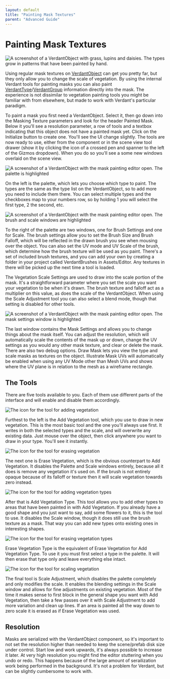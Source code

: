 ```yaml
---
layout: default
title: "Painting Mask Textures"
parent: "Advanced Guide"
---
```


# Painting Mask Textures

![A screenshot of a VerdantObject with grass, lupins and daisies. The types grow in patterns that have been painted by hand.](Media/VerdantMaskPaintToolHeader.png "Painted Vegetation")

Using regular mask textures on [VerdantObject](../ComponentReference/VerdantObject.html) can get you pretty far, but they only allow you to change the scale of vegetation. By using the internal Verdant tools for painting masks you can also paint [VerdantType](../ComponentReference/DataTypes/VerdantType)/[VerdantGroup](../ComponentReference/DataTypes/VerdantGroup) information directly into the mask. The experience is not dissimilar to vegetation painting tools you might be familiar with from elsewhere, but made to work with Verdant's particular paradigm. 

To paint a mask you first need a VerdantObject. Select it, then go down into the Masking Texture parameters and look for the header Painted Mask. Below it you'll see a resolution parameter, a row of tools and a textbox indicating that this object does not have a painted mask yet. Click on the Initialize button to create one. You'll see the UI change slightly. The tools are now ready to use, either from the component or in the scene view tool drawer (show it by clicking the icon of a crossed pen and spanner to the left of the Gizmos dropdown). When you do so you'll see a some new windows overlaid on the scene view.

![A screenshot of a VerdantObject with the mask painting editor open. The palette is highlighted](Media/VerdantMaskPaintToolPalette.png "Palette")

On the left is the palette, which lets you choose which type to paint. The types are the same as the type list on the VerdantObject, so to add more you need to include them there. You can select multiple types and the checkboxes map to your numbers row, so by holding 1 you will select the first type, 2 the second, etc. 

![A screenshot of a VerdantObject with the mask painting editor open. The brush and scale windows are highlighted](Media/VerdantMaskPaintToolScaleAndBrush.png "Brush and Scale")

To the right of the palette are two windows, one for Brush Settings and one for Scale. The brush settings allow you to set the Brush Size and Brush Falloff, which will be reflected in the drawn brush you see when mousing over the object. You can also set the UV mode and UV Scale of the brush, which determine how the brush texture will be used as you paint. There's a set of included brush textures, and you can add your own by creating a folder in your project called VerdantBrushes in Assets/Editor. Any textures in there will be picked up the next time a tool is loaded. 

The Vegetation Scale Settings are used to draw into the scale portion of the mask. It's a straightforward parameter where you set the scale you want your vegetation to be when it's drawn. The brush texture and falloff act as a multiplier on this value, as does the scale of the VerdantObject. When using the Scale Adjustment tool you can also select a blend mode, though that setting is disabled for other tools.

![A screenshot of a VerdantObject with the mask painting editor open. The mask settings window is highlighted](Media/VerdantMaskPaintToolMaskSettings.png "Mask Settings")

The last window contains the Mask Settings and allows you to change things about the mask itself. You can adjust the resolution, which will automatically scale the contents of the mask up or down, change the UV settings as you would any other mask texture, and clear or delete the mask. There are also two debug options. Draw Mask lets you view the type and scale masks as textures on the object. Illustrate Mask UVs will automatically be enabled when using any UV Mode other than Mesh UVs and shows where the UV plane is in relation to the mesh as a wireframe rectangle. 

## The Tools

There are five tools available to you. Each of them use different parts of the interface and will enable and disable them accordingly.

![The icon for the tool for adding vegetation](Media/VerdantMaskPaintTool.png "Add Vegetation")

Furthest to the left is the Add Vegetation tool, which you use to draw in new vegetation. This is the most basic tool and the one you'll always use first. It writes in both the selected types and the scale, and will overwrite any existing data. Just mouse over the object, then click anywhere you want to draw in your type. You'll see it instantly.

![The icon for the tool for erasing vegetation](Media/VerdantMaskEraseTool.png "Erase Vegetation")

The next one is Erase Vegetation, which is the obvious counterpart to Add Vegetation. It disables the Palette and Scale windows entirely, because all it does is remove any vegetation it's used on. If the brush is not entirely opaque because of its falloff or texture then it will scale vegetation towards zero instead.

![The icon for the tool for adding vegetation types](Media/VerdantMaskPaintTypeTool.png "Add Vegetation Type")

After that is Add Vegetation Type. This tool allows you to add other types to areas that have been painted in with Add Vegetation. If you already have a good shape and you just want to say, add some flowers to it, this is the tool to use. It disables the Scale window, though it does still use the brush texture as a mask. That way you can add new types onto existing ones in interesting shapes.

![The icon for the tool for erasing vegetation types](Media/VerdantMaskEraseTypeTool.png "Erase Vegetation Type")

Erase Vegetation Type is the equivalent of Erase Vegetation for Add Vegetation Type. To use it you must first select a type in the palette. It will then erase that type only and leave everything else intact.

![The icon for the tool for scaling vegetation](Media/VerdantMaskScaleTool.png "Scale Vegetation")

The final tool is Scale Adjustment, which disables the palette completely and only modifies the scale. It enables the blending settings in the Scale window and allows for fine adjustments on existing vegetation. Most of the time it makes sense to first block in the general shape you want with Add Vegetation, then take a few passes over it with Scale Adjustment to add more variation and clean up lines. If an area is painted all the way down to zero scale it is erased as if Erase Vegetation was used.

## Resolution

Masks are serialized with the VerdantObject component, so it's important to not set the resolution higher than needed to keep the scene/prefab disk size under control. Start low and work upwards, it's always possible to increase it later. At very high resolution you might find the editor stuttering when you undo or redo. This happens because of the large amount of serailization work being performed in the background. It's not a problem for Verdant, but can be slightly cumbersome to work with.